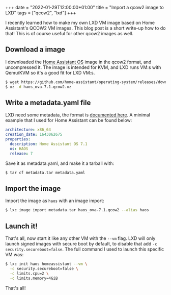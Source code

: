 +++
date = "2022-01-29T12:00:00+01:00"
title = "Import a qcow2 image to LXD"
tags = ["qcow2", "lxd"]
+++

I recently learned how to make my own LXD VM image based on Home Assistant's QCOW2 VM images. This blog post is a short write-up how to do that! This is of course useful for other qcow2 images as well.

## Download a image

I downloaded the [Home Assistant OS](https://www.home-assistant.io/installation/linux) image in the qcow2 format, and uncompressed it. The image is intended for KVM, and LXD runs VM:s with Qemu/KVM so it's a good fit for LXD VM:s.

```sh
$ wget https://github.com/home-assistant/operating-system/releases/download/7.1/haos_ova-7.1.qcow2.xz
$ xz -d haos_ova-7.1.qcow2.xz
```

## Write a metadata.yaml file

LXD need some metadata, the format is [documented here](https://linuxcontainers.org/lxd/docs/master/image-handling/#image-format). A minimal example that I used for Home Assistant can be found below:

```yaml
architecture: x86_64
creation_date: 1643062675
properties:
  description: Home Assistant OS 7.1
  os: HAOS
  release: 7
```

Save it as metadata.yaml, and make it a tarball with:

```sh
$ tar cf metadata.tar metadata.yaml
```

## Import the image

Import the image as `haos` with an image import:

```sh
$ lxc image import metadata.tar haos_ova-7.1.qcow2 --alias haos
```

## Launch it!

That's all, now start it like any other VM with the `--vm` flag. LXD will only launch signed images with secure boot by default, to disable that add `-c security.secureboot=false`. The full command I used to launch this specific VM was:

```sh
$ lxc init haos homeassistant --vm \
  -c security.secureboot=false \
  -c limits.cpu=2 \
  -c limits.memory=4GiB
```

That's all!
